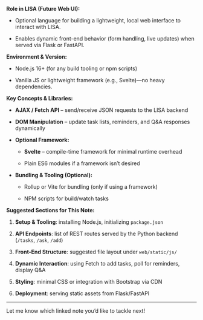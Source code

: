 
**Role in LISA (Future Web UI):**

- Optional language for building a lightweight, local web interface to interact with LISA.
    
- Enables dynamic front-end behavior (form handling, live updates) when served via Flask or FastAPI.
    

**Environment & Version:**

- Node.js 16+ (for any build tooling or npm scripts)
    
- Vanilla JS or lightweight framework (e.g., Svelte)—no heavy dependencies.
    

**Key Concepts & Libraries:**

- **AJAX / Fetch API** – send/receive JSON requests to the LISA backend
    
- **DOM Manipulation** – update task lists, reminders, and Q&A responses dynamically
    
- **Optional Framework:**
    
    - **Svelte** – compile-time framework for minimal runtime overhead
        
    - Plain ES6 modules if a framework isn’t desired
        
- **Bundling & Tooling (Optional):**
    
    - Rollup or Vite for bundling (only if using a framework)
        
    - NPM scripts for build/watch tasks
        

**Suggested Sections for This Note:**

1. **Setup & Tooling**: installing Node.js, initializing `package.json`
    
2. **API Endpoints**: list of REST routes served by the Python backend (`/tasks`, `/ask`, `/add`)
    
3. **Front-End Structure**: suggested file layout under `web/static/js/`
    
4. **Dynamic Interaction**: using Fetch to add tasks, poll for reminders, display Q&A
    
5. **Styling**: minimal CSS or integration with Bootstrap via CDN
    
6. **Deployment**: serving static assets from Flask/FastAPI
    

---

Let me know which linked note you’d like to tackle next!